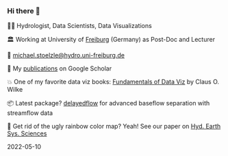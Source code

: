 ### Hi there 👋

👨‍🔬 Hydrologist, Data Scientists, Data Visualizations

🏛️ Working at University of [Freiburg](https://en.wikipedia.org/wiki/Freiburg_im_Breisgau) (Germany) as Post-Doc and Lecturer

📧 michael.stoelzle@hydro.uni-freiburg.de 

📰 My [publications](https://scholar.google.de/citations?user=DEtPmaYAAAAJ) on Google Scholar

💥 One of my favorite data viz books: [Fundamentals of Data Viz](https://clauswilke.com/dataviz/) by Claus O. Wilke

📦 Latest package? [delayedflow](https://modche.github.io/delayedflow/) for advanced baseflow separation with streamflow data

🌈 Get rid of the ugly rainbow color map? Yeah! See our paper on [Hyd. Earth Sys. Sciences](https://hess.copernicus.org/articles/25/4549/2021/hess-25-4549-2021.html)

2022-05-10
